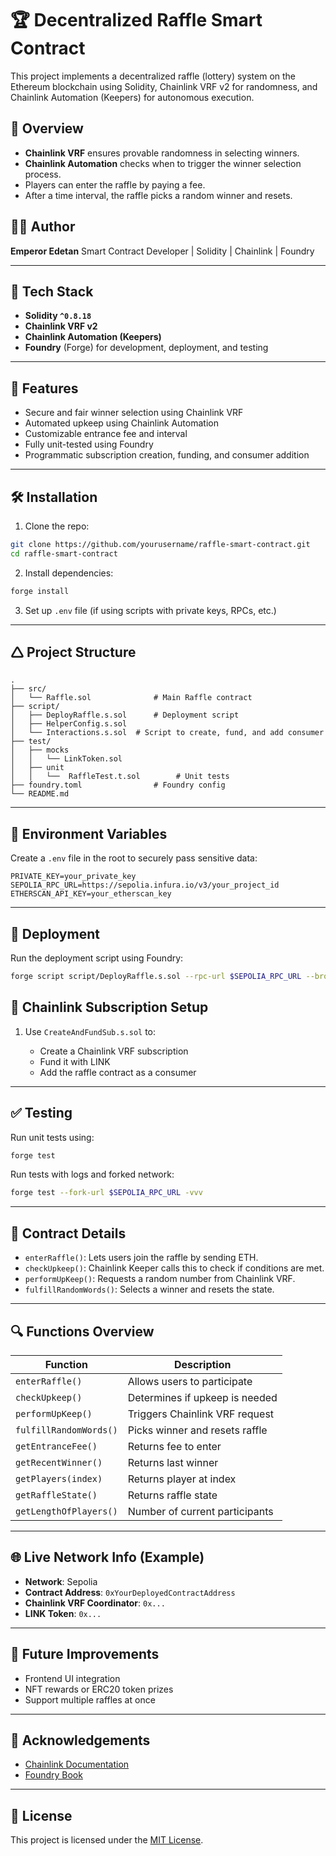 # 🏆 Decentralized Raffle Smart Contract

This project implements a decentralized raffle (lottery) system on the Ethereum blockchain using Solidity, Chainlink VRF v2 for randomness, and Chainlink Automation (Keepers) for autonomous execution.

## 📜 Overview

* **Chainlink VRF** ensures provable randomness in selecting winners.
* **Chainlink Automation** checks when to trigger the winner selection process.
* Players can enter the raffle by paying a fee.
* After a time interval, the raffle picks a random winner and resets.

## 👨‍💼 Author

**Emperor Edetan**
Smart Contract Developer | Solidity | Chainlink | Foundry

---

## 🧰 Tech Stack

* **Solidity `^0.8.18`**
* **Chainlink VRF v2**
* **Chainlink Automation (Keepers)**
* **Foundry** (Forge) for development, deployment, and testing

---

## 🚀 Features

* Secure and fair winner selection using Chainlink VRF
* Automated upkeep using Chainlink Automation
* Customizable entrance fee and interval
* Fully unit-tested using Foundry
* Programmatic subscription creation, funding, and consumer addition

---

## 🛠️ Installation

1. Clone the repo:

```bash
git clone https://github.com/yourusername/raffle-smart-contract.git
cd raffle-smart-contract
```

2. Install dependencies:

```bash
forge install
```

3. Set up `.env` file (if using scripts with private keys, RPCs, etc.)

---

## 🛆 Project Structure

```
.
├── src/
│   └── Raffle.sol              # Main Raffle contract
├── script/
│   ├── DeployRaffle.s.sol      # Deployment script
│   ├── HelperConfig.s.sol
│   └── Interactions.s.sol  # Script to create, fund, and add consumer
├── test/
│   ├── mocks
│   │   └── LinkToken.sol
│   ├── unit
│   │   └──  RaffleTest.t.sol        # Unit tests
├── foundry.toml                # Foundry config
└── README.md
```

---

## 🔐 Environment Variables

Create a `.env` file in the root to securely pass sensitive data:

```
PRIVATE_KEY=your_private_key
SEPOLIA_RPC_URL=https://sepolia.infura.io/v3/your_project_id
ETHERSCAN_API_KEY=your_etherscan_key
```

---

## 📜 Deployment

Run the deployment script using Foundry:

```bash
forge script script/DeployRaffle.s.sol --rpc-url $SEPOLIA_RPC_URL --broadcast --verify -vvvv
```

## 🔄 Chainlink Subscription Setup

1. Use `CreateAndFundSub.s.sol` to:

   * Create a Chainlink VRF subscription
   * Fund it with LINK
   * Add the raffle contract as a consumer

---

## ✅ Testing

Run unit tests using:

```bash
forge test
```

Run tests with logs and forked network:

```bash
forge test --fork-url $SEPOLIA_RPC_URL -vvv
```

---

## 🧢 Contract Details

* `enterRaffle()`: Lets users join the raffle by sending ETH.
* `checkUpkeep()`: Chainlink Keeper calls this to check if conditions are met.
* `performUpKeep()`: Requests a random number from Chainlink VRF.
* `fulfillRandomWords()`: Selects a winner and resets the state.

---

## 🔍 Functions Overview

| Function               | Description                    |
| ---------------------- | ------------------------------ |
| `enterRaffle()`        | Allows users to participate    |
| `checkUpkeep()`        | Determines if upkeep is needed |
| `performUpKeep()`      | Triggers Chainlink VRF request |
| `fulfillRandomWords()` | Picks winner and resets raffle |
| `getEntranceFee()`     | Returns fee to enter           |
| `getRecentWinner()`    | Returns last winner            |
| `getPlayers(index)`    | Returns player at index        |
| `getRaffleState()`     | Returns raffle state           |
| `getLengthOfPlayers()` | Number of current participants |

---

## 🌐 Live Network Info (Example)

* **Network**: Sepolia
* **Contract Address**: `0xYourDeployedContractAddress`
* **Chainlink VRF Coordinator**: `0x...`
* **LINK Token**: `0x...`

---

## 🧠 Future Improvements

* Frontend UI integration
* NFT rewards or ERC20 token prizes
* Support multiple raffles at once

---

## 🙌 Acknowledgements

* [Chainlink Documentation](https://docs.chain.link/)
* [Foundry Book](https://book.getfoundry.sh/)

---

## 📄 License

This project is licensed under the [MIT License](LICENSE).
